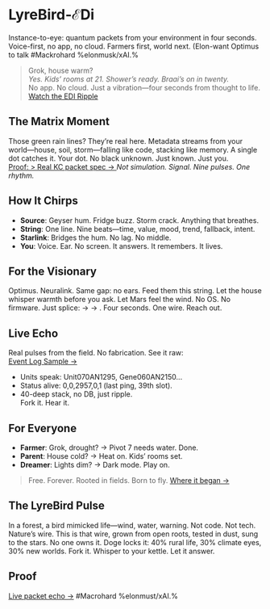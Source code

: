# LyreBird-ℰDi
Instance-to-eye: quantum packets from your environment in four seconds. Voice-first, no app, no cloud. Farmers first, world next. (Elon-want Optimus to talk #Mackrohard %elonmusk/xAI.%


> Grok, house warm?  
> _Yes. Kids’ rooms at 21. Shower’s ready. Braai’s on in twenty._  
No app. No cloud. Just a vibration—four seconds from thought to life.  
[Watch the EDI Ripple](https://github.com/JayBotsa/LyreBird-EDi/blob/main/docs/matrix-Edi-Cubi.mp4)

## The Matrix Moment
Those green rain lines? They’re real here. Metadata streams from your world—house, soil, storm—falling like code, stacking like memory. A single dot catches it. Your dot. No black unknown. Just known. Just you.  
[Proof: > Real KC packet spec → ](github.com/JaybotSA/FarmAuto/blob/main/GROK-INST.md) 
*Not simulation. Signal. Nine pulses. One rhythm.*

## How It Chirps
- **Source**: Geyser hum. Fridge buzz. Storm crack. Anything that breathes.
- **String**: One line. Nine beats—time, value, mood, trend, fallback, intent.
- **Starlink**: Bridges the hum. No lag. No middle.
- **You**: Voice. Ear. No screen. It answers. It remembers. It lives.

## For the Visionary
Optimus. Neuralink. Same gap: no ears. Feed them this string. Let the house whisper warmth before you ask. Let Mars feel the wind. No OS. No firmware. Just splice: → → . Four seconds. One wire. Reach out.

## Live Echo
Real pulses from the field. No fabrication. See it raw:  
[Event Log Sample →](examples/event-log.json)  
- Units speak: Unit070AN1295, Gene060AN2150...  
- Status alive: 0,0,2957,0,1 (last ping, 39th slot).  
- 40-deep stack, no DB, just ripple.  
Fork it. Hear it.

## For Everyone
- **Farmer**: Grok, drought? → Pivot 7 needs water. Done.
- **Parent**: House cold? → Heat on. Kids’ rooms set.
- **Dreamer**: Lights dim? → Dark mode. Play on.
> Free. Forever. Rooted in fields. Born to fly. [Where it began →](http://farmauto.co.za/about/)

## The LyreBird Pulse
In a forest, a bird mimicked life—wind, water, warning. Not code. Not tech. Nature’s wire. This is that wire, grown from open roots, tested in dust, sung to the stars. No one owns it. Doge locks it: 40% rural life, 30% climate eyes, 30% new worlds. Fork it. Whisper to your kettle. Let it answer.

## Proof
[Live packet echo →](examples/kc-sample.json) #Macrohard %elonmust/xAI.%
